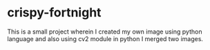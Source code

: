 # crispy-fortnight
This is a small project wherein I created my own image using python language and also using cv2 module in python I merged two images.
